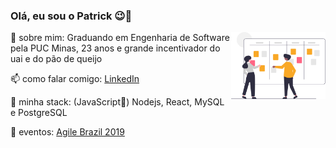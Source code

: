 ### Olá, eu sou o Patrick 😉👋

<!--
**patrickgald/patrickgald** is a ✨ _special_ ✨ repository because its `README.md` (this file) appears on your GitHub profile.
-->
<img src="https://github.com/patrickgald/patrickgald/blob/main/undraw_Scrum_board_re_wk7v.svg" width="30%" align="right">



🔎 sobre mim: Graduando em Engenharia de Software pela PUC Minas, 23 anos e grande incentivador do uai e do pão de queijo

📫 como falar comigo: [LinkedIn](https://www.linkedin.com/in/patrickgaldino/)

🚀 minha stack: (JavaScript🧡) Nodejs, React, MySQL e PostgreSQL

🎫 eventos: [Agile Brazil 2019](https://link.springer.com/chapter/10.1007/978-3-030-36701-5_5)

